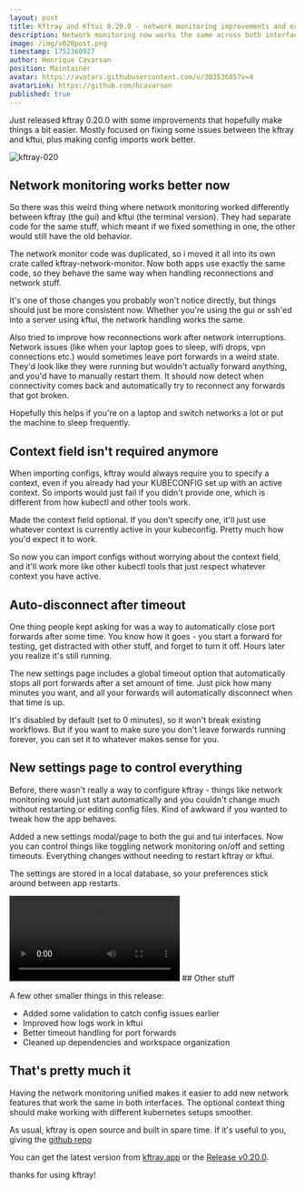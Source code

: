 ```yaml
---
layout: post
title: Kftray and Kftui 0.20.0 - network monitoring improvements and easier config imports
description: Network monitoring now works the same across both interfaces, context field is optional for imports, and reconnections work better after network issues
image: /img/v020post.png
timestamp: 1752360927
author: Henrique Cavarsan
position: Maintainer
avatar: https://avatars.githubusercontent.com/u/30353685?v=4
avatarLink: https://github.com/hcavarsan
published: true
---
```


Just released kftray 0.20.0 with some improvements that hopefully make things a bit easier. Mostly focused on fixing some issues between the kftray and kftui, plus making config imports work better.

![kftray-020](/img/v020post.png)

## Network monitoring works better now

So there was this weird thing where network monitoring worked differently between kftray (the gui) and kftui (the terminal version). They had separate code for the same stuff, which meant if we fixed something in one, the other would still have the old behavior.

The network monitor code was duplicated, so i moved it all into its own crate called kftray-network-monitor. Now both apps use exactly the same code, so they behave the same way when handling reconnections and network stuff.

It's one of those changes you probably won't notice directly, but things should just be more consistent now. Whether you're using the gui or ssh'ed into a server using kftui, the network handling works the same.

Also tried to improve how reconnections work after network interruptions. Network issues (like when your laptop goes to sleep, wifi drops, vpn connections etc.) would sometimes leave port forwards in a weird state. They'd look like they were running but wouldn't actually forward anything, and you'd have to manually restart them. It should now detect when connectivity comes back and automatically try to reconnect any forwards that got broken.

Hopefully this helps if you're on a laptop and switch networks a lot or put the machine to sleep frequently.


## Context field isn't required anymore

When importing configs, kftray would always require you to specify a context, even if you already had your KUBECONFIG set up with an active context. So imports would just fail if you didn't provide one, which is different from how kubectl and other tools work.

Made the context field optional. If you don't specify one, it'll just use whatever context is currently active in your kubeconfig. Pretty much how you'd expect it to work.

So now you can import configs without worrying about the context field, and it'll work more like other kubectl tools that just respect whatever context you have active.


## Auto-disconnect after timeout

One thing people kept asking for was a way to automatically close port forwards after some time. You know how it goes - you start a forward for testing, get distracted with other stuff, and forget to turn it off. Hours later you realize it's still running.

The new settings page includes a global timeout option that automatically stops all port forwards after a set amount of time. Just pick how many minutes you want, and all your forwards will automatically disconnect when that time is up.

It's disabled by default (set to 0 minutes), so it won't break existing workflows. But if you want to make sure you don't leave forwards running forever, you can set it to whatever makes sense for you.

## New settings page to control everything

Before, there wasn't really a way to configure kftray - things like network monitoring would just start automatically and you couldn't change much without restarting or editing config files. Kind of awkward if you wanted to tweak how the app behaves.

Added a new settings modal/page to both the gui and tui interfaces. Now you can control things like toggling network monitoring on/off and setting timeouts. Everything changes  without needing to restart kftray or kftui.

The settings are stored in a local database, so your preferences stick around between app restarts.


<video controls>
  <source src="/img/v020post.mp4" type="video/mp4">
</video>
## Other stuff

A few other smaller things in this release:

- Added some validation to catch config issues earlier
- Improved how logs work in kftui
- Better timeout handling for port forwards
- Cleaned up dependencies and workspace organization

## That's pretty much it

Having the network monitoring unified makes it easier to add new network features that work the same in both interfaces. The optional context thing should make working with different kubernetes setups smoother.

As usual, kftray is open source and built in spare time. If it's useful to you, giving the [github repo](https://github.com/hcavarsan/kftray)

You can get the latest version from [kftray.app](https://kftray.app) or the [Release v0.20.0](https://github.com/hcavarsan/kftray/releases/tag/v0.20.0).

thanks for using kftray!
